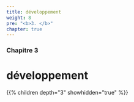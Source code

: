 ```yaml
---
title: développement
weight: 8
pre: "<b>3. </b>"
chapter: true
---
```


### Chapitre 3

# développement

{{% children depth="3" showhidden="true" %}}
